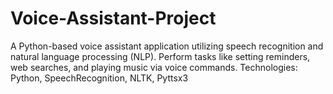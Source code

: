 # Voice-Assistant-Project
A Python-based voice assistant application utilizing speech recognition and natural language processing (NLP). Perform tasks like setting reminders, web searches, and playing music via voice commands.  Technologies: Python, SpeechRecognition, NLTK, Pyttsx3
